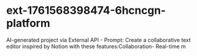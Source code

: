 # ext-1761568398474-6hcncgn-platform
AI-generated project via External API - Prompt: Create a collaborative text editor inspired by Notion with these features:Collaboration- Real-time m
